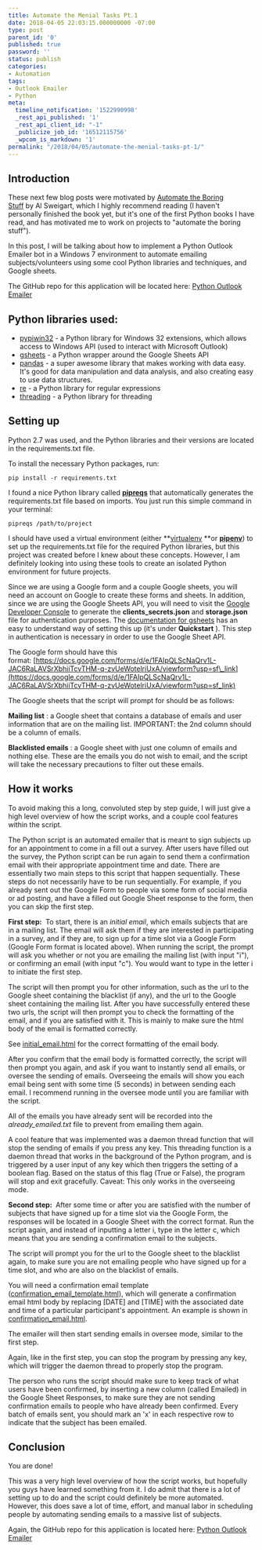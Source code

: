 ```yaml
---
title: Automate the Menial Tasks Pt.1
date: 2018-04-05 22:03:15.000000000 -07:00
type: post
parent_id: '0'
published: true
password: ''
status: publish
categories:
- Automation
tags:
- Outlook Emailer
- Python
meta:
  timeline_notification: '1522990998'
  _rest_api_published: '1'
  _rest_api_client_id: "-1"
  _publicize_job_id: '16512115756'
  _wpcom_is_markdown: '1'
permalink: "/2018/04/05/automate-the-menial-tasks-pt-1/"
---
```

## Introduction

These next few blog posts were motivated by [Automate the Boring Stuff](https://automatetheboringstuff.com/)&nbsp;by&nbsp;Al Sweigart, which I highly recommend reading (I haven't personally finished the book yet, but it's one of the first Python books I have read, and has motivated me to work on projects to "automate the boring stuff").

In this post, I will be talking about how to implement a Python Outlook Emailer bot in a Windows 7 environment to automate emailing subjects/volunteers using some cool Python libraries and techniques, and Google sheets.

The GitHub repo for this application will be located here: [Python Outlook Emailer](https://github.com/k-chuang/automate-menial-tasks/blob/master/automate-outlook-emailer.py)

## Python libraries used:

- [pypiwin32](https://github.com/mhammond/pywin32) - a Python library for Windows 32 extensions, which allows access to Windows API (used to interact with Microsoft Outlook)
- [gsheets](https://pypi.python.org/pypi/gsheets/0.3) - a Python wrapper around the Google Sheets API
- [pandas](https://pandas.pydata.org/) - a super awesome library that makes working with data easy. It's good for data manipulation and data analysis, and also creating easy to use data structures.
- [re](https://docs.python.org/2/library/re.html) - a Python library for regular expressions
- [threading](https://docs.python.org/2/library/threading.html) - a Python library for threading

## Setting up

Python 2.7 was used, and the Python libraries and their versions are located in the requirements.txt file.

To install the necessary Python packages, run:

`pip install -r requirements.txt`

I found a nice Python library called **[pipreqs](https://github.com/bndr/pipreqs)** that automatically generates the requirements.txt file based on imports. You just run this simple command in your terminal:

`pipreqs /path/to/project`

I should have used a virtual environment (either&nbsp;**[virtualenv](https://virtualenv.pypa.io/en/stable/)&nbsp;**or **[pipenv](https://docs.pipenv.org/)**)&nbsp;to set up the requirements.txt file for the required Python libraries, but this project was created before I knew about these concepts. However, I am definitely looking into using these tools to create an isolated Python environment for future projects.

Since we are using a Google form and a couple Google sheets, you will need an account on Google to create these forms and sheets. In addition, since we are using the Google Sheets API, you will need to visit the [Google Developer Console](https://console.developers.google.com)&nbsp;to generate the **clients\_secrets.json** and **storage.json** file for authentication purposes. The [documentation for gsheets](https://gsheets.readthedocs.io/en/stable/)&nbsp;has an easy to understand way of setting this up (it's under **Quickstart** ).&nbsp;This step in authentication is necessary in order to use the Google Sheet API.

The Google form should have this format:&nbsp;[https://docs.google.com/forms/d/e/1FAIpQLScNaQrv1L-JAC6RaLAVSrXbhiiTcvTHM-q-zvUeWotelriUxA/viewform?usp=sf\_link](https://docs.google.com/forms/d/e/1FAIpQLScNaQrv1L-JAC6RaLAVSrXbhiiTcvTHM-q-zvUeWotelriUxA/viewform?usp=sf_link)

The Google sheets that the script will prompt for should be as follows:

**Mailing list** : a Google sheet that contains a database of emails and user information that are on the mailing list. IMPORTANT: the 2nd column should be a column of emails.

**Blacklisted emails** : a Google sheet with just one column of emails and nothing else. These are the emails you do not wish to email, and the script will take the necessary precautions to filter out these emails.

## How it works

To avoid making this a long, convoluted step by step guide, I will just give a high level overview of how the script works, and a couple cool features within the script.

The Python script is an automated emailer that is meant to sign subjects up for an appointment to come in a fill out a survey. After users have filled out the survey, the Python script can be run again to send them a confirmation email with their appropriate appointment time and date. There are essentially two main steps to this script that happen sequentially. These steps do not necessarily have to be run sequentially. For example, if you already sent out the Google Form to people via some form of social media or ad posting, and have a filled out Google Sheet response to the form, then you can skip the first step.

**First step:** &nbsp;To start, there is an _initial email_, which emails subjects that are in a mailing list. The email will ask them if they are interested in participating in a survey, and if they are, to sign up for a time slot via a Google Form (Google Form format is located above). When running the script, the prompt will ask you whether or not you are emailing the mailing list (with input "i"), or confirming an email (with input "c"). You would want to type in the letter i to initiate the first step.

The script will then prompt you for other information, such as the url to the Google sheet containing the blacklist (if any), and the url to the Google sheet containing the mailing list. After you have successfully entered these two urls, the script will then prompt you to check the formatting of the email, and if you are satisfied with it. This is mainly to make sure the html body of the email is formatted correctly.

See [initial\_email.html](https://github.com/k-chuang/automate-menial-tasks/blob/master/html/initial_email.html) for the correct formatting of the email body.

After you confirm that the email body is formatted correctly, the script will then prompt you again, and ask if you want to instantly send all emails, or oversee the sending of emails. Overseeing the emails will show you each email being sent with some time (5 seconds) in between sending each email. I recommend running in the oversee mode until you are familiar with the script.

All of the emails you have already sent will be recorded into the _already\_emailed.txt_ file to prevent from emailing them again.

A cool feature that was implemented was a daemon thread function that will stop the sending of emails if you press any key. This threading function is a daemon thread that works in the background of the Python program, and is triggered by a user input of any key which then triggers the setting of a boolean flag. Based on the status of this flag (True or False), the program will stop and exit gracefully. Caveat: This only works in the overseeing mode.

**Second step:&nbsp;** After some time or after you are satisfied with the number of subjects that have signed up for a time slot via the Google Form, the responses will be located in a Google Sheet with the correct format. Run the script again, and instead of inputting a letter i, type in the letter c, which means that you are sending a confirmation email to the subjects.

The script will prompt you for the url to the Google sheet to the blacklist again, to make sure you are not emailing people who have signed up for a time slot, and who are also on the blacklist of emails.

You will need a confirmation email template ([confirmation\_email\_template.html](https://github.com/k-chuang/automate-menial-tasks/blob/master/html/confirmation_email_template.html)), which will generate a confirmation email html body by replacing [DATE] and [TIME] with the associated date and time of a particular participant's appointment. An example is shown in [confirmation\_email.html](https://github.com/k-chuang/automate-menial-tasks/blob/master/html/confirmation_email.html).

The emailer will then start sending emails in oversee mode, similar to the first step.

Again, like in the first step, you can stop the program by pressing any key, which will trigger the daemon thread to properly stop the program.

The person who runs the script should make sure to keep track of what users have been confirmed, by inserting a new column (called Emailed) in the Google Sheet Responses, to make sure they are not sending confirmation emails to people who have already been confirmed. Every batch of emails sent, you should mark an 'x' in each respective row to indicate that the subject has been emailed.

## Conclusion

You are done!

This was a very high level overview of how the script works, but hopefully you guys have learned something from it. I do admit that there is a lot of setting up to do and the script could definitely be more automated. However, this does save a lot of time, effort, and manual labor in scheduling people by automating sending emails to a massive list of subjects.

Again, the GitHub repo for this application is located here: [Python Outlook Emailer](https://github.com/k-chuang/automate-menial-tasks/blob/master/automate-outlook-emailer.py)
